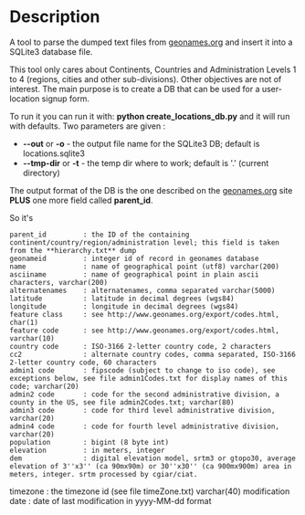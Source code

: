Description
===========
A tool to parse the dumped text files from [geonames.org](http://download.geonames.org/export/dump/ "geonames.org") and insert it into a SQLite3 database file.

This tool only cares about Continents, Countries and Administration Levels 1 to 4 (regions, cities and other sub-divisions). Other objectives are not of interest. The main purpose is to create a DB that can be used for a user-location signup form.

To run it you can run it with: **python create_locations_db.py** and it will run with defaults.
Two parameters are given :
* **--out** or **-o** - the output file name for the SQLite3 DB; default is locations.sqlite3
* **--tmp-dir** or **-t** - the temp dir where to work; default is '.' (current directory)

The output format of the DB is the one described on the [geonames.org](http://download.geonames.org/export/dump/ "geonames.org") site **PLUS** one more field called **parent_id**.

So it's

    parent_id         : the ID of the containing continent/country/region/administration level; this field is taken from the **hierarchy.txt** dump 
    geonameid         : integer id of record in geonames database
    name              : name of geographical point (utf8) varchar(200)
    asciiname         : name of geographical point in plain ascii characters, varchar(200)
    alternatenames    : alternatenames, comma separated varchar(5000)
    latitude          : latitude in decimal degrees (wgs84)
    longitude         : longitude in decimal degrees (wgs84)
    feature class     : see http://www.geonames.org/export/codes.html, char(1)
    feature code      : see http://www.geonames.org/export/codes.html, varchar(10)
    country code      : ISO-3166 2-letter country code, 2 characters
    cc2               : alternate country codes, comma separated, ISO-3166 2-letter country code, 60 characters
    admin1 code       : fipscode (subject to change to iso code), see exceptions below, see file admin1Codes.txt for display names of this code; varchar(20)
    admin2 code       : code for the second administrative division, a county in the US, see file admin2Codes.txt; varchar(80) 
    admin3 code       : code for third level administrative division, varchar(20)
    admin4 code       : code for fourth level administrative division, varchar(20)
    population        : bigint (8 byte int) 
    elevation         : in meters, integer
    dem               : digital elevation model, srtm3 or gtopo30, average elevation of 3''x3'' (ca 90mx90m) or 30''x30'' (ca 900mx900m) area in meters, integer. srtm processed by cgiar/ciat.
timezone          : the timezone id (see file timeZone.txt) varchar(40)
    modification date : date of last modification in yyyy-MM-dd format


